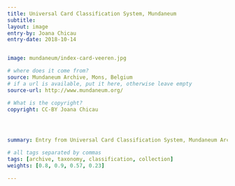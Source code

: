 ```yaml
---
title: Universal Card Classification System, Mundaneum
subtitle:
layout: image
entry-by: Joana Chicau
entry-date: 2018-10-14


image: mundaneum/index-card-veeren.jpg

# where does it come from?
source: Mundaneum Archive, Mons, Belgium
# if a url is available, put it here, otherwise leave empty
source-url: http://www.mundaneum.org/

# What is the copyright?
copyright: CC-BY Joana Chicau




summary: Entry from Universal Card Classification System, Mundaneum Archive, Mons BE. Founded 1895 by Paul Otlet and Henri La Fontaine.

# all tags separated by commas
tags: [archive, taxonomy, classification, collection]
weights: [0.8, 0.9, 0.57, 0.23]

---
```

